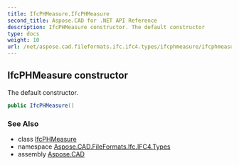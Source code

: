 ```yaml
---
title: IfcPHMeasure.IfcPHMeasure
second_title: Aspose.CAD for .NET API Reference
description: IfcPHMeasure constructor. The default constructor
type: docs
weight: 10
url: /net/aspose.cad.fileformats.ifc.ifc4.types/ifcphmeasure/ifcphmeasure/
---
```

## IfcPHMeasure constructor

The default constructor.

```csharp
public IfcPHMeasure()
```

### See Also

* class [IfcPHMeasure](../)
* namespace [Aspose.CAD.FileFormats.Ifc.IFC4.Types](../../ifcphmeasure/)
* assembly [Aspose.CAD](../../../)


